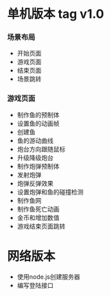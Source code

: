 # 单机版本 tag v1.0 

### 场景布局

- 开始页面
- 游戏页面
- 结束页面
- 场景跳转



### 游戏页面

- 制作鱼的预制体
- 设置鱼的动画帧
- 创建鱼
- 鱼的游动曲线
- 炮台方向跟随鼠标
- 升级降级炮台
- 制作炮弹预制体
- 发射炮弹
- 炮弹反弹效果
- 设置炮弹和鱼的碰撞检测
- 制作鱼网
- 制作鱼死亡动画
- 金币和增加数值
- 游戏结束页面跳转

# 网络版本
- 使用node.js创建服务器
- 编写登陆接口